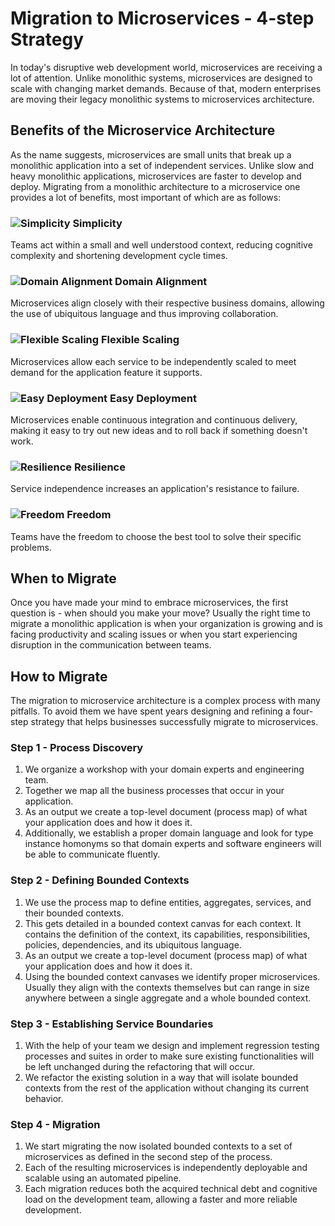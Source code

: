 # Migration to Microservices - 4-step Strategy

In today's disruptive web development world, microservices are receiving a lot of attention. Unlike monolithic systems, microservices are designed to scale with changing market demands. Because of that, modern enterprises are moving their legacy monolithic systems to microservices architecture.

## Benefits of the Microservice Architecture

As the name suggests, microservices are small units that break up a monolithic application into a set of independent services. Unlike slow and heavy monolithic applications, microservices are faster to develop and deploy. Migrating from a monolithic architecture to a microservice one provides a lot of benefits, most important of which are as follows:


### ![Simplicity](/images/icon.png) Simplicity
Teams act within a small and well understood context, reducing cognitive complexity and shortening development cycle times.

### ![Domain Alignment](/images/icon.png) Domain Alignment
Microservices align closely with their respective business domains, allowing the use of ubiquitous language and thus improving collaboration.

### ![Flexible Scaling](/images/icon.png) Flexible Scaling
Microservices allow each service to be independently scaled to meet demand for the application feature it supports.

### ![Easy Deployment](/images/icon.png) Easy Deployment
Microservices enable continuous integration and continuous delivery, making it easy to try out new ideas and to roll back if something doesn't work.

### ![Resilience](/images/icon.png) Resilience
Service independence increases an application's resistance to failure.

### ![Freedom](/images/icon.png) Freedom
Teams have the freedom to choose the best tool to solve their specific problems.

## When to Migrate
Once you have made your mind to embrace microservices, the first question is - when should you make your move? Usually the right time to migrate a monolithic application is when your organization is growing and is facing productivity and scaling issues or when you start experiencing disruption in the communication between teams.

## How to Migrate
The migration to microservice architecture is a complex process with many pitfalls. To avoid them we have spent
years designing and refining a four-step strategy that helps businesses successfully migrate to microservices.

### Step 1 - Process Discovery
1. We organize a workshop with your domain experts and engineering team.
1. Together we map all the business processes that occur in your application.
1. As an output we create a top-level document (process map) of what your application does and how it does it.
1. Additionally, we establish a proper domain language and look for type instance homonyms so that domain experts and software engineers will be able to communicate fluently.

### Step 2 - Defining Bounded Contexts
1. We use the process map to define entities, aggregates, services, and their bounded contexts.
1. This gets detailed in a bounded context canvas for each context. It contains the definition of the context, its capabilities, responsibilities, policies, dependencies, and its ubiquitous language.
1. As an output we create a top-level document (process map) of what your application does and how it does it.
1. Using the bounded context canvases we identify proper microservices. Usually they align with the contexts themselves but can range in size anywhere between a single aggregate and a whole bounded context.

### Step 3 - Establishing Service Boundaries
1. With the help of your team we design and implement regression testing processes and suites in order to make sure existing functionalities will be left unchanged during the refactoring that will occur.
1. We refactor the existing solution in a way that will isolate bounded contexts from the rest of the application without changing its current behavior.

### Step 4 - Migration
1. We start migrating the now isolated bounded contexts to a set of microservices as defined in the second step of the process.
1. Each of the resulting microservices is independently deployable and scalable using an automated pipeline.
1. Each migration reduces both the acquired technical debt and cognitive load on the development team, allowing a faster and more reliable development.